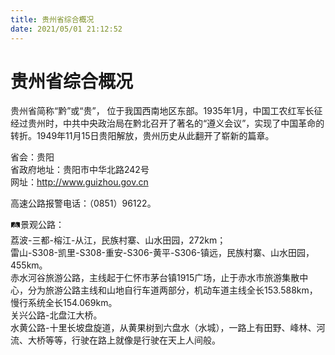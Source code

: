 ```yaml
---
title: 贵州省综合概况  
date: 2021/05/01 21:12:52  
---
```

  
# 贵州省综合概况  
贵州省简称“黔”或“贵”， 位于我国西南地区东部。1935年1月，中国工农红军长征经过贵州时，中共中央政治局在黔北召开了著名的“遵义会议”，实现了中国革命的转折。1949年11月15日贵阳解放，贵州历史从此翻开了崭新的篇章。   

省会：贵阳  
省政府地址：贵阳市中华北路242号  
网址：http://www.guizhou.gov.cn  
  
高速公路报警电话：（0851）96122。   

🛤景观公路：  
荔波-三都-榕江-从江，民族村寨、山水田园，272km；  
雷山-S308-凯里-S308-重安-S306-黄平-S306-镇远，民族村寨、山水田园，455km。   
赤水河谷旅游公路，主线起于仁怀市茅台镇1915广场，止于赤水市旅游集散中心，分为旅游公路主线和山地自行车道两部分，机动车道主线全长153.588km，慢行系统全长154.069km。   
关兴公路-北盘江大桥。   
水黄公路-十里长坡盘旋道，从黄果树到六盘水（水城），一路上有田野、峰林、河流、大桥等等，行驶在路上就像是行驶在天上人间般。   
